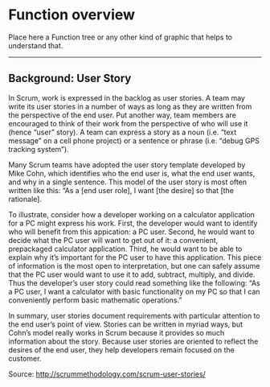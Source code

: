# Function overview
Place here a Function tree or any other kind of graphic that helps to understand that.

----

## Background: User Story
In Scrum, work is expressed in the backlog as user stories. A team may write its user stories in a number of ways as long as they are written from the perspective of the end user. Put another way, team members are encouraged to think of their work from the perspective of who will use it (hence “user” story). A team can express a story as a noun (i.e. “text message” on a cell phone project) or a sentence or phrase (i.e. “debug GPS tracking system”).

Many Scrum teams have adopted the user story template developed by Mike Cohn, which identifies who the end user is, what the end user wants, and why in a single sentence. This model of the user story is most often written like this: “As a [end user role], I want [the desire] so that [the rationale].

To illustrate, consider how a developer working on a calculator application for a PC might express his work. First, the developer would want to identify who will benefit from this appication: a PC user. Second, he would want to decide what the PC user will want to get out of it: a convenient, prepackaged calculator application. Third, he would want to be able to explain why it’s important for the PC user to have this application. This piece of information is the most open to interpretation, but one can safely assume that the PC user would want to use it to add, subtract, multiply, and divide. Thus the developer’s user story could read something like the following: “As a PC user, I want a calculator with basic functionality on my PC so that I can conveniently perform basic mathematic operations.”

In summary, user stories document requirements with particular attention to the end user’s point of view. Stories can be written in myriad ways, but Cohn’s model really works in Scrum because it provides so much information about the story. Because user stories are oriented to reflect the desires of the end user, they help developers remain focused on the customer.

Source: http://scrummethodology.com/scrum-user-stories/
